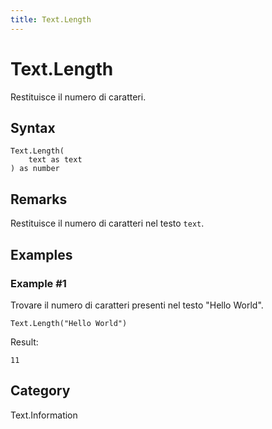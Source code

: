 ```yaml
---
title: Text.Length
---
```


# Text.Length


Restituisce il numero di caratteri.


## Syntax

```powerquery
Text.Length(
    text as text
) as number
```


## Remarks

Restituisce il numero di caratteri nel testo <code>text</code>.


## Examples

### Example #1 
Trovare il numero di caratteri presenti nel testo &#34;Hello World&#34;.
```powerquery
Text.Length("Hello World")
```

Result: 
```powerquery
11
```




## Category
Text.Information
